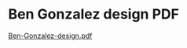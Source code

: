 # Ben Gonzalez design PDF
 
[Ben-Gonzalez-design.pdf](https://github.com/AlexCowland/Ben-Gonzalez/files/4272461/Ben-Gonzalez-design.pdf)
